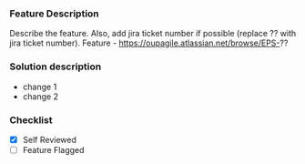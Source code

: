 ### Feature Description
Describe the feature. Also, add jira ticket number if possible (replace ?? with jira ticket number). 
Feature - https://oupagile.atlassian.net/browse/EPS-??

### Solution description
  - change 1
  - change 2

### Checklist
  - [x] Self Reviewed 
  - [ ] Feature Flagged
